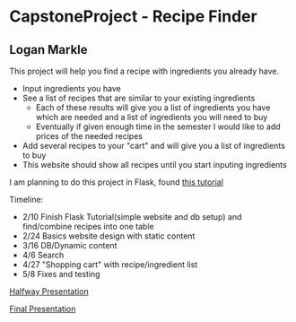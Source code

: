 # CapstoneProject - Recipe Finder
## Logan Markle


This project will help you find a recipe with ingredients you already have.

* Input ingredients you have
* See a list of recipes that are similar to your existing ingredients
	* Each of these results will give you a list of ingredients you have which are needed and a list of ingredients you will need to buy
	* Eventually if given enough time in the semester I would like to add prices of the needed recipes
* Add several recipes to your "cart" and will give you a list of ingredients to buy
* This website should show all recipes until you start inputing ingredients


I am planning to do this project in Flask, found [this tutorial](https://blog.miguelgrinberg.com/post/the-flask-mega-tutorial-part-i-hello-world)



Timeline:
* 2/10 Finish Flask Tutorial(simple website and db setup) and find/combine recipes into one table
* 2/24 Basics website design with static content
* 3/16 DB/Dynamic content
* 4/6 Search
* 4/27 "Shopping cart" with recipe/ingredient list
* 5/8 Fixes and testing

<!-- Halfway Presentation
https://docs.google.com/presentation/d/1lalQ-8ZaXOop_yhecGfaWOaFA7PQWY40FiwMpUTV7pU/edit?usp=sharing -->

[Halfway Presentation ](https://docs.google.com/presentation/d/1lalQ-8ZaXOop_yhecGfaWOaFA7PQWY40FiwMpUTV7pU/edit?usp=sharing )

[Final Presentation ](https://docs.google.com/presentation/d/1Sa8yF7cJFmGzDZtNSlsXnIq3v31vbJ-nfaNM0uzQwiw/edit?usp=sharing )
